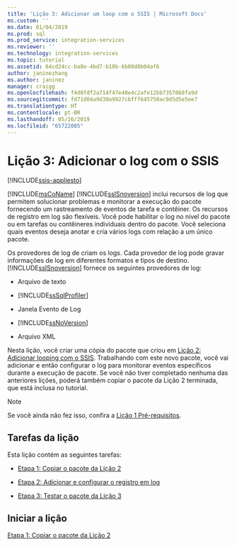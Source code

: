 ```yaml
---
title: 'Lição 3: Adicionar um loop com o SSIS | Microsoft Docs'
ms.custom: ''
ms.date: 01/04/2019
ms.prod: sql
ms.prod_service: integration-services
ms.reviewer: ''
ms.technology: integration-services
ms.topic: tutorial
ms.assetid: 64cd24cc-ba8e-4bd7-b10b-6b80d8b04af6
author: janinezhang
ms.author: janinez
manager: craigg
ms.openlocfilehash: f4d8fdf2a714f47e40e4c2afe12bb7357068fa9d
ms.sourcegitcommit: fd71d04a9d30a9927cbfff645750ac9d5d5e5ee7
ms.translationtype: HT
ms.contentlocale: pt-BR
ms.lasthandoff: 05/16/2019
ms.locfileid: "65722085"
---
```

# <a name="lesson-3-add-logging-with-ssis"></a>Lição 3: Adicionar o log com o SSIS

[!INCLUDE[ssis-appliesto](../includes/ssis-appliesto-ssvrpluslinux-asdb-asdw-xxx.md)]



[!INCLUDE[msCoName](../includes/msconame-md.md)] [!INCLUDE[ssISnoversion](../includes/ssisnoversion-md.md)] inclui recursos de log que permitem solucionar problemas e monitorar a execução do pacote fornecendo um rastreamento de eventos de tarefa e contêiner. Os recursos de registro em log são flexíveis. Você pode habilitar o log no nível do pacote ou em tarefas ou contêineres individuais dentro do pacote. Você seleciona quais eventos deseja anotar e cria vários logs com relação a um único pacote.  
  
Os provedores de log de criam os logs. Cada provedor de log pode gravar informações de log em diferentes formatos e tipos de destino. [!INCLUDE[ssISnoversion](../includes/ssisnoversion-md.md)] fornece os seguintes provedores de log:  
  
-   Arquivo de texto  
  
-   [!INCLUDE[ssSqlProfiler](../includes/sssqlprofiler-md.md)]  
  
-   Janela Evento de Log  
  
-   [!INCLUDE[ssNoVersion](../includes/ssnoversion-md.md)]  
  
-   Arquivo XML  
  
Nesta lição, você criar uma cópia do pacote que criou em [Lição 2: Adicionar looping com o SSIS](../integration-services/lesson-2-adding-looping-with-ssis.md). Trabalhando com este novo pacote, você vai adicionar e então configurar o log para monitorar eventos específicos durante a execução de pacote. Se você não tiver completado nenhuma das anteriores lições, poderá também copiar o pacote da Lição 2 terminada, que está inclusa no tutorial.  

> [!NOTE]
> Se você ainda não fez isso, confira a [Lição 1 Pré-requisitos](../integration-services/lesson-1-create-a-project-and-basic-package-with-ssis.md#prerequisites).

## <a name="lesson-tasks"></a>Tarefas da lição  
Esta lição contém as seguintes tarefas:  
  
-   [Etapa 1: Copiar o pacote da Lição 2](../integration-services/lesson-3-1-copying-the-lesson-2-package.md)  
  
-   [Etapa 2: Adicionar e configurar o registro em log](../integration-services/lesson-3-2-adding-and-configuring-logging.md)  
  
-   [Etapa 3: Testar o pacote da Lição 3](../integration-services/lesson-3-3-testing-the-lesson-3-tutorial-package.md)  
  
## <a name="start-the-lesson"></a>Iniciar a lição  
[Etapa 1: Copiar o pacote da Lição 2](../integration-services/lesson-3-1-copying-the-lesson-2-package.md)  
  
